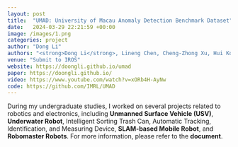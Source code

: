 ```yaml
---
layout: post
title:  "UMAD: University of Macau Anomaly Detection Benchmark Dataset"
date:   2024-03-29 22:21:59 +00:00
image: /images/1.png
categories: project
author: "Dong Li"
authors: "<strong>Dong Li</strong>, Lineng Chen, Cheng-Zhong Xu, Hui Kong"
venue: "Submit to IROS"
website: https://doongli.github.io/umad
paper: https://doongli.github.io/
video: https://www.youtube.com/watch?v=xORb4H-AyNw
code: https://github.com/IMRL/UMAD
---
```



During my undergraduate studies, I worked on several projects related to robotics and electronics, including <strong>Unmanned Surface Vehicle (USV)</strong>, <strong>Underwater Robot</strong>, Intelligent Sorting Trash Can, Automatic Tracking, Identification, and Measuring Device, <strong>SLAM-based Mobile Robot</strong>, and <strong>Robomaster Robots</strong>. For more information, please refer to the <strong>document</strong>.
